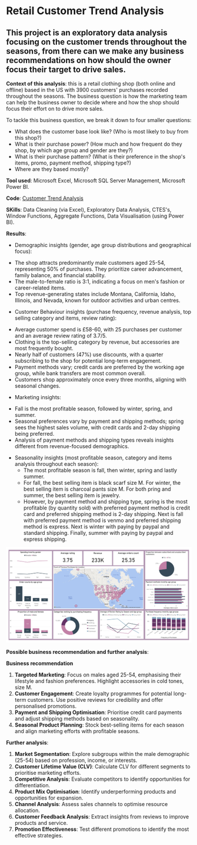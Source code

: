 # Retail Customer Trend Analysis

## This project is an exploratory data analysis focusing on the customer trends throughout the seasons, from there can we make any business recommendations on how should the owner focus their target to drive sales.

**Context of this analysis**: this is a retail clothing shop (both online and offline) based in the US with 3900 customers' purchases recorded throughout the seasons. The business question is how the marketing team can help the business owner to decide where and how the shop should focus their effort on to drive more sales.

To tackle this business question, we break it down to four smaller questions:
  * What does the customer base look like? (Who is most likely to buy from this shop?)
  * What is their purchase power? (How much and how frequent do they shop, by which age group and gender are they?)
  * What is their purchase pattern? (What is their preference in the shop's items, promo, payment method, shipping type?)
  * Where are they based mostly?

**Tool used**: Microsoft Excel, Microsoft SQL Server Management, Microsoft Power BI.

**Code**: [Customer Trend Analysis](https://github.com/hoangkhanhphuongdang/retail-customer-trends-analysis/blob/main/retail-sales-analysis.sql)

**SKills**: Data Cleaning (via Excel), Exploratory Data Analysis, CTES's, Window Functions, Aggregate Functions, Data Visualisation (using Power BI).

**Results**:
 * Demographic insights (gender, age group distributions and geographical focus):
  - The shop attracts predominantly male customers aged 25-54, representing 50% of purchases. They prioritize career advancement, family balance, and financial stability.
  - The male-to-female ratio is 3:1, indicating a focus on men's fashion or career-related items.
  - Top revenue-generating states include Montana, California, Idaho, Illinois, and Nevada, known for outdoor activities and urban centres.
 
 * Customer Behaviour insights (purchase frequency, revenue analysis, top selling category and items, review rating):
  - Average customer spend is £58-60, with 25 purchases per customer and an average review rating of 3.7/5.
  - Clothing is the top-selling category by revenue, but accessories are most frequently bought.
  - Nearly half of customers (47%) use discounts, with a quarter subscribing to the shop for potential long-term engagement.
  - Payment methods vary; credit cards are preferred by the working age group, while bank transfers are most common overall.
  - Customers shop approximately once every three months, aligning with seasonal changes.

 * Marketing insights:
  - Fall is the most profitable season, followed by winter, spring, and summer.
  - Seasonal preferences vary by payment and shipping methods; spring sees the highest sales volume, with credit cards and 2-day shipping being preferred.
  - Analysis of payment methods and shipping types reveals insights different from revenue-focused demographics.

 * Seasonality insights (most profitable season, category and items analysis throughout each season):
    - The most profitable season is fall, then winter, spring and lastly summer.
    - For fall, the best selling item is black scarf size M. For winter, the best selling item is charcoal pants size M. For both pring and summer, the best selling item is jewelry.
    - However, by payment method and shipping type, spring is the most profitable (by quantity sold) with preferred payment method is credit card and preferred shipping method is 2-day shipping. Next is fall with preferred payment method is venmo and preferred shipping method is express. Next is winter with paying by paypal and standard shipping. Finally, summer with paying by paypal and express shipping.

![Final dashboard on Power BI to visualise the customer trends regarding a retail shop based in the US](https://github.com/hoangkhanhphuongdang/retail-customer-trends-analysis/blob/main/customer-shopping-trend-report%20-%20Final.jpg)

**Possible business recommendation and further analysis**:

**Business recommendation**
1. **Targeted Marketing**: Focus on males aged 25-54, emphasising their lifestyle and fashion preferences. Highlight accessories in cold tones, size M.
2. **Customer Engagement**: Create loyalty programmes for potential long-term customers. Use positive reviews for credibility and offer personalised promotions.
3. **Payment and Shipping Optimisation**: Prioritise credit card payments and adjust shipping methods based on seasonality.
4. **Seasonal Product Planning**: Stock best-selling items for each season and align marketing efforts with profitable seasons.

**Further analysis**:
1. **Market Segmentation**: Explore subgroups within the male demographic (25-54) based on profession, income, or interests.
2. **Customer Lifetime Value (CLV)**: Calculate CLV for different segments to prioritise marketing efforts.
3. **Competitive Analysis**: Evaluate competitors to identify opportunities for differentiation.
4. **Product Mix Optimisation**: Identify underperforming products and opportunities for expansion.
5. **Channel Analysis**: Assess sales channels to optimise resource allocation.
6. **Customer Feedback Analysis**: Extract insights from reviews to improve products and service.
7. **Promotion Effectiveness**: Test different promotions to identify the most effective strategies.
